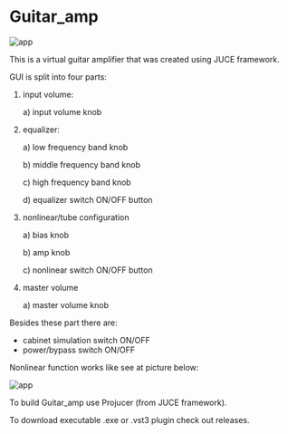 # Guitar_amp

![app](https://github.com/dkuzniar4/Guitar_amp/tree/main/Docs/Images/guitar_amp_image.png)

This is a virtual guitar amplifier that was created using JUCE framework. 

GUI is split into four parts:

1. input volume:

   a) input volume knob

2. equalizer:

   a) low frequency band knob

   b) middle frequency band knob

   c) high frequency band knob

   d) equalizer switch ON/OFF button

3. nonlinear/tube configuration

   a) bias knob

   b) amp knob

   c) nonlinear switch ON/OFF button

4. master volume

   a) master volume knob
   

Besides these part there are:

- cabinet simulation switch ON/OFF
- power/bypass switch ON/OFF



Nonlinear function works like see at picture below:



![app](https://github.com/dkuzniar4/Guitar_amp/tree/main/Docs/Images/nonlinear.png)



To build Guitar_amp use Projucer (from JUCE framework).

To download executable .exe or .vst3 plugin check out releases.